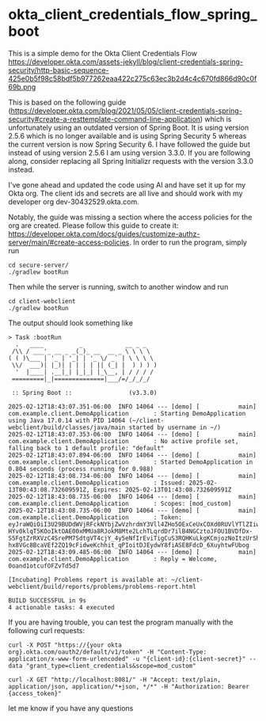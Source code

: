 # okta_client_credentials_flow_spring_boot

This is a simple demo for the Okta Client Credentials Flow https://developer.okta.com/assets-jekyll/blog/client-credentials-spring-security/http-basic-sequence-425e0b5f98c58bdf5b977262eaa422c275c63ec3b2d4c4c670fd866d90c0f69b.png

This is based on the following guide (https://developer.okta.com/blog/2021/05/05/client-credentials-spring-security#create-a-resttemplate-command-line-application) which is unfortunately using an outdated version of Spring Boot. It is using version 2.5.6 which is no longer available and is using Spring Security 5 whereas the current version is now Spring Security 6. I have followed the guide but instead of using version 2.5.6 I am using version 3.3.0. If you are following along, consider replacing all Spring Initializr requests with the version 3.3.0 instead.

I've gone ahead and updated the code using AI and have set it up for my Okta org. The client ids and secrets are all live and should work with my developer org dev-30432529.okta.com.

Notably, the guide was missing a section where the access policies for the org are created. Please follow this guide to create it: https://developer.okta.com/docs/guides/customize-authz-server/main/#create-access-policies. 
In order to run the program, simply run
```
cd secure-server/
./gradlew bootRun
```
Then while the server is running, switch to another window and run

```
cd client-webclient
./gradlew bootRun
```

The output should look something like

```
> Task :bootRun
  .   ____          _            __ _ _
 /\\ / ___'_ __ _ _(_)_ __  __ _ \ \ \ \
( ( )\___ | '_ | '_| | '_ \/ _` | \ \ \ \
 \\/  ___)| |_)| | | | | || (_| |  ) ) ) )
  '  |____| .__|_| |_|_| |_\__, | / / / /
 =========|_|==============|___/=/_/_/_/

 :: Spring Boot ::                (v3.3.0)

2025-02-12T18:43:07.351-06:00  INFO 14064 --- [demo] [           main] com.example.client.DemoApplication       : Starting DemoApplication using Java 17.0.14 with PID 14064 (~/client-webclient/build/classes/java/main started by username in ~/)
2025-02-12T18:43:07.353-06:00  INFO 14064 --- [demo] [           main] com.example.client.DemoApplication       : No active profile set, falling back to 1 default profile: "default"
2025-02-12T18:43:07.894-06:00  INFO 14064 --- [demo] [           main] com.example.client.DemoApplication       : Started DemoApplication in 0.804 seconds (process running for 0.988)
2025-02-12T18:43:08.734-06:00  INFO 14064 --- [demo] [           main] com.example.client.DemoApplication       : Issued: 2025-02-13T00:43:08.732609591Z, Expires: 2025-02-13T01:43:08.732609591Z
2025-02-12T18:43:08.735-06:00  INFO 14064 --- [demo] [           main] com.example.client.DemoApplication       : Scopes: [mod_custom]
2025-02-12T18:43:08.735-06:00  INFO 14064 --- [demo] [           main] com.example.client.DemoApplication       : Token: eyJraWQiOiI3U29BUDdWVjRFckNYbjZwVzhrdmY3Vll4ZHo5OExCeUxCOXd0RUVlYTlZIiwiYWxnIjoiUlMyNTYifQ.eyJ2ZXIiOjEsImp0aSI6IkFULjI4TXVDSVBhY3ZFUUZ4QmdEbTJfcUp1THllNUVidGZtclJKbDRKeEZYS0kiLCJpc3MiOiJodHRwczovL2Rldi0zMDQzMjUyOS5va3RhLmNvbS9vYXV0aDIvZGVmYXVsdCIsImF1ZCI6ImFwaTovL2RlZmF1bHQiLCJpYXQiOjE3Mzk0MDczODgsImV4cCI6MTczOTQxMDk4OCwiY2lkIjoiMG9hbmQxb3RjdWZPRlp2VGQ1ZDciLCJzY3AiOlsibW9kX2N1c3RvbSJdLCJzdWIiOiIwb2FuZDFvdGN1Zk9GWnZUZDVkNyJ9.ePwXEPteJxwUdvzT9QkTuTFz7u_aK7wn8Emgq11PR_QQPJ4gi0YUZEvNRRVfGNIGE2TPcg6G4MwJ2XyIXmD52a8oKUqRyhY2nIUyLi48KvWEN5YzJc-HYv0klqT5KOoIktOAE00xMMUa8RJokM8Mte2LchTLqrdDr7ilB4NGCztoJFOU1BVDfDx-S5FgtZrRXVzC4SrePM7SdtgVT4cjY_4y5eNfIrEviTigCuS3RQHKuLkgKCmjozNoItzUrShf1TyekfNSfDaTyNezQ-hx8VGc8BcaVEf2ZQ19cFidweKchhit_qPIoitDJEydwY8fiASE8FdcD_6XuyhtwFUbog
2025-02-12T18:43:09.485-06:00  INFO 14064 --- [demo] [           main] com.example.client.DemoApplication       : Reply = Welcome, 0oand1otcufOFZvTd5d7

[Incubating] Problems report is available at: ~/client-webclient/build/reports/problems/problems-report.html

BUILD SUCCESSFUL in 9s
4 actionable tasks: 4 executed
```

If you are having trouble, you can test the program manually with the following curl requests: 

`curl -X POST "https://{your okta org}.okta.com/oauth2/default/v1/token" -H "Content-Type: application/x-www-form-urlencoded" -u "{client-id}:{client-secret}" --data "grant_type=client_credentials&scope=mod_custom"`

`curl -X GET "http://localhost:8081/" -H "Accept: text/plain, application/json, application/*+json, */*" -H "Authorization: Bearer {access_token}"`


let me know if you have any questions
